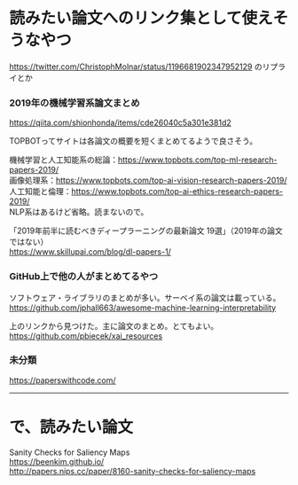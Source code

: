 # 読みたい論文へのリンク集として使えそうなやつ

https://twitter.com/ChristophMolnar/status/1196681902347952129
のリプライとか

### 2019年の機械学習系論文まとめ

https://qiita.com/shionhonda/items/cde26040c5a301e381d2  


TOPBOTってサイトは各論文の概要を短くまとめてるようで良さそう。

機械学習と人工知能系の総論：https://www.topbots.com/top-ml-research-papers-2019/  
画像処理系：https://www.topbots.com/top-ai-vision-research-papers-2019/  
人工知能と倫理：https://www.topbots.com/top-ai-ethics-research-papers-2019/  
NLP系はあるけど省略。読まないので。

「2019年前半に読むべきディープラーニングの最新論文 19選」（2019年の論文ではない）  
https://www.skillupai.com/blog/dl-papers-1/

### GitHub上で他の人がまとめてるやつ

ソフトウェア・ライブラリのまとめが多い。サーベイ系の論文は載っている。
https://github.com/jphall663/awesome-machine-learning-interpretability

上のリンクから見つけた。主に論文のまとめ。とてもよい。
https://github.com/pbiecek/xai_resources


### 未分類

https://paperswithcode.com/

---

# で、読みたい論文

Sanity Checks for Saliency Maps  
https://beenkim.github.io/  
http://papers.nips.cc/paper/8160-sanity-checks-for-saliency-maps


